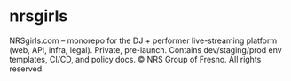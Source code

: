 # nrsgirls
NRSgirls.com – monorepo for the DJ + performer live-streaming platform (web, API, infra, legal). Private, pre-launch. Contains dev/staging/prod env templates, CI/CD, and policy docs. © NRS Group of Fresno. All rights reserved.
